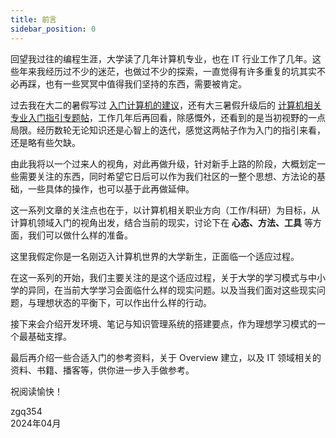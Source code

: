 ```yaml
---
title: 前言
sidebar_position: 0
---
```


回望我过往的编程生涯，大学读了几年计算机专业，也在 IT 行业工作了几年。这些年来我经历过不少的迷茫，也做过不少的探索，一直觉得有许多重复的坑其实不必再踩，也有一些冥冥中值得我们坚持的东西，需要被肯定。

过去我在大二的暑假写过 [入门计算机的建议](https://0xffff.one/d/55)，还有大三暑假升级后的 [计算机相关专业入门指引专题帖](https://0xffff.one/d/350)，工作几年后再回看，除感慨外，还看到的是当初视野的一点局限。经历数轮无论知识还是心智上的迭代，感觉这两帖子作为入门的指引来看，还是略有些欠缺。

由此我将以一个过来人的视角，对此再做升级，针对新手上路的阶段，大概划定一些需要关注的东西，同时希望它日后可以作为我们社区的一整个思想、方法论的基础，一些具体的操作，也可以基于此再做延伸。

这一系列文章的关注点也在于，以计算机相关职业方向（工作/科研）为目标，从计算机领域入门的视角出发，结合当前的现实，讨论下在 **心态、方法、工具** 等方面，我们可以做什么样的准备。

这里我假定你是一名刚迈入计算机世界的大学新生，正面临一个适应过程。

在这一系列的开始，我们主要关注的是这个适应过程，关于大学的学习模式与中小学的异同，在当前大学学习会面临什么样的现实问题。以及当我们面对这些现实问题，与理想状态的平衡下，可以作出什么样的行动。

接下来会介绍开发环境、笔记与知识管理系统的搭建要点，作为理想学习模式的一个最基础支撑。

最后再介绍一些合适入门的参考资料，关于 Overview 建立，以及 IT 领域相关的资料、书籍、播客等，供你进一步入手做参考。

祝阅读愉快！

<p style={{ textAlign: 'right', paddingRight: '1em' }}>
zgq354<br />
2024年04月
</p>

